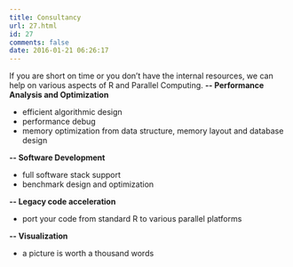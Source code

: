 ```yaml
---
title: Consultancy
url: 27.html
id: 27
comments: false
date: 2016-01-21 06:26:17
---
```


If you are short on time or you don’t have the internal resources, we can help on various aspects of R and Parallel Computing. **\-\- Performance Analysis and Optimization**

*   efficient algorithmic design
*   performance debug
*   memory optimization from data structure, memory layout and database design

**\-\- Software Development**

*   full software stack support
*   benchmark design and optimization

**\-\- Legacy code acceleration**

*   port your code from standard R to various parallel platforms

**\-\- Visualization**

*   a picture is worth a thousand words